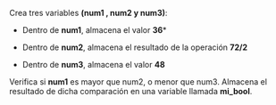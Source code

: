 Crea tres variables **(num1 ,  num2 y num3)**:

- Dentro de **num1**, almacena el valor **36***

- Dentro de **num2**, almacena el resultado de la operación **72/2**

- Dentro de **num3**, almacena el valor **48**

Verifica si **num1** es mayor que num2, o menor que num3. Almacena el resultado de dicha comparación en una variable llamada **mi_bool**.



